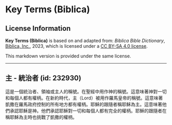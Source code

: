 # Key Terms (Biblica)

## License Information

**Key Terms (Biblica)** is based on and adapted from: _Biblica Bible Dictionary_, [Biblica, Inc.](https://www.biblica.com/), 2023, which is licensed under a [CC BY-SA 4.0 license](https://creativecommons.org/licenses/by-sa/4.0/legalcode.en).

This markdown version is provided under the same license.



--------------------------------

## 主 - 統治者 (id: 232930)

這是一個統治者、領袖或主人的稱號。在聖經中用作神的稱號。這意味著神對一切和每個人都有權柄。在新約時代，主（Lord）被用作羅馬皇帝的稱號。這意味著凱撒在羅馬政府控制的所有地方都有權柄。耶穌的跟隨者稱耶穌為主。這意味著他們承認耶穌是神。他們承認耶穌對一切和每個人都有完全的權柄。耶穌的跟隨者在稱耶穌為主時也挑戰了凱撒的權柄。


